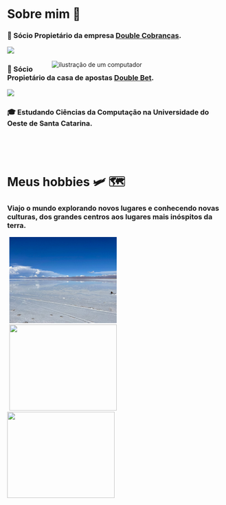 # Sobre mim 👋

### 💼 Sócio Propietário da empresa [Double Cobranças](https://doublecobrancas.com/).
  ![](https://media.licdn.com/dms/image/v2/D5616AQF-Ox9NtLdgZg/profile-displaybackgroundimage-shrink_200_800/profile-displaybackgroundimage-shrink_200_800/0/1690566029085?e=2147483647&v=beta&t=_8JRieQEh0QJJTmDqsazq4EILaYR0iZVgUEUWU8mEIk)

<img src="https://raw.githubusercontent.com/MicaelliMedeiros/micaellimedeiros/master/image/computer-illustration.png" alt="ilustração de um computador" min-width="400px" max-width="400px" width="400px" align="right">

### 💼 Sócio Propietário da casa de apostas [Double Bet](https://doublebets.com.br/).
![](https://doublebets.com.br/_next/image?url=%2Flogo.png&w=256&q=75)

### 🎓 Estudando Ciências da Computação na Universidade do Oeste de Santa Catarina.

<br/><br/><br/>

# Meus hobbies 🛩️ 🗺️

### Viajo o mundo explorando novos lugares e conhecendo novas culturas, dos grandes centros aos lugares mais inóspitos da terra.

<img src="/img-sl.JPG" width="250" height="200" hspace="5">  <img src="/img-mt.jpg" width="250" height="200" hspace="5">  <img src="/img-nv.jpg" width="250" height="200">

<br/>

